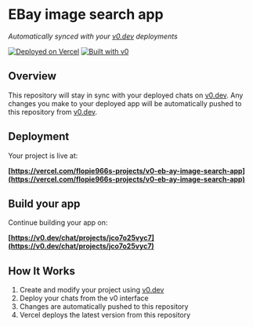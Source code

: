 # EBay image search app

*Automatically synced with your [v0.dev](https://v0.dev) deployments*

[![Deployed on Vercel](https://img.shields.io/badge/Deployed%20on-Vercel-black?style=for-the-badge&logo=vercel)](https://vercel.com/flopie966s-projects/v0-eb-ay-image-search-app)
[![Built with v0](https://img.shields.io/badge/Built%20with-v0.dev-black?style=for-the-badge)](https://v0.dev/chat/projects/jco7o25vyc7)

## Overview

This repository will stay in sync with your deployed chats on [v0.dev](https://v0.dev).
Any changes you make to your deployed app will be automatically pushed to this repository from [v0.dev](https://v0.dev).

## Deployment

Your project is live at:

**[https://vercel.com/flopie966s-projects/v0-eb-ay-image-search-app](https://vercel.com/flopie966s-projects/v0-eb-ay-image-search-app)**

## Build your app

Continue building your app on:

**[https://v0.dev/chat/projects/jco7o25vyc7](https://v0.dev/chat/projects/jco7o25vyc7)**

## How It Works

1. Create and modify your project using [v0.dev](https://v0.dev)
2. Deploy your chats from the v0 interface
3. Changes are automatically pushed to this repository
4. Vercel deploys the latest version from this repository